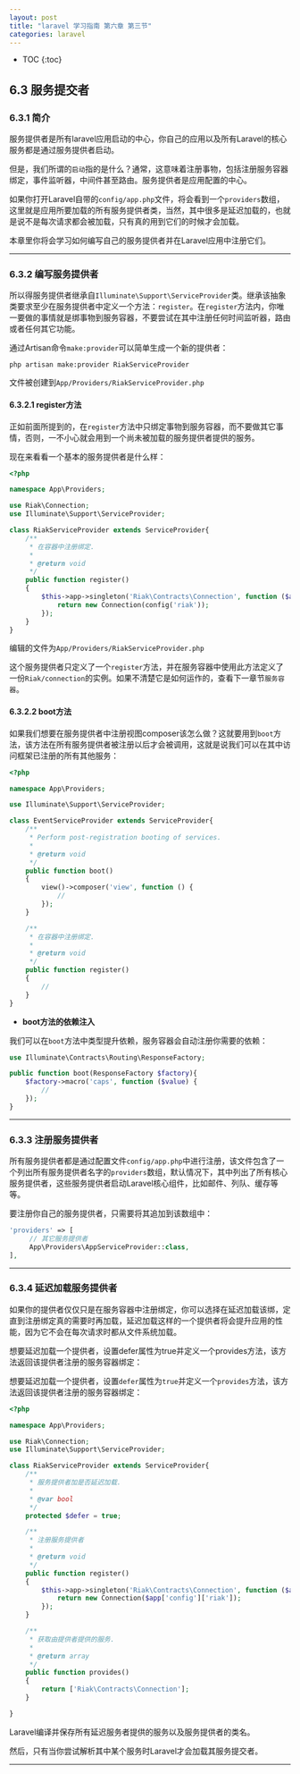 ```yaml
---
layout: post
title: "laravel 学习指南 第六章 第三节"
categories: laravel
---
```


* TOC
{:toc}

## 6.3 服务提交者

### 6.3.1 简介

服务提供者是所有laravel应用启动的中心，你自己的应用以及所有Laravel的核心服务都是通过服务提供者启动。

但是，我们所谓的`启动`指的是什么？通常，这意味着注册事物，包括注册服务容器绑定，事件监听器，中间件甚至路由。服务提供者是应用配置的中心。

如果你打开Laravel自带的`config/app.php`文件，将会看到一个`providers`数组，这里就是应用所要加载的所有服务提供者类，当然，其中很多是延迟加载的，也就是说不是每次请求都会被加载，只有真的用到它们的时候才会加载。

本章里你将会学习如何编写自己的服务提供者并在Laravel应用中注册它们。

----

### 6.3.2 编写服务提供者

所以得服务提供者继承自`Illuminate\Support\ServiceProvider`类。继承该抽象类要求至少在服务提供者中定义一个方法：`register`。在`register`方法内，你唯一要做的事情就是绑事物到服务容器，不要尝试在其中注册任何时间监听器，路由或者任何其它功能。

通过Artisan命令`make:provider`可以简单生成一个新的提供者：

	php artisan make:provider RiakServiceProvider

文件被创建到`App/Providers/RiakServiceProvider.php`

#### 6.3.2.1 register方法

正如前面所提到的，在`register`方法中只绑定事物到服务容器，而不要做其它事情，否则，一不小心就会用到一个尚未被加载的服务提供者提供的服务。

现在来看看一个基本的服务提供者是什么样：

```php
<?php

namespace App\Providers;

use Riak\Connection;
use Illuminate\Support\ServiceProvider;

class RiakServiceProvider extends ServiceProvider{
    /**
     * 在容器中注册绑定.
     *
     * @return void
     */
    public function register()
    {
        $this->app->singleton('Riak\Contracts\Connection', function ($app) {
            return new Connection(config('riak'));
        });
    }
}
``` 
编辑的文件为`App/Providers/RiakServiceProvider.php`

这个服务提供者只定义了一个`register`方法，并在服务容器中使用此方法定义了一份`Riak/connection`的实例。如果不清楚它是如何运作的，查看下一章节`服务容器`。

#### 6.3.2.2 boot方法

如果我们想要在服务提供者中注册视图composer该怎么做？这就要用到`boot`方法，该方法在所有服务提供者被注册以后才会被调用，这就是说我们可以在其中访问框架已注册的所有其他服务：

```php
<?php

namespace App\Providers;

use Illuminate\Support\ServiceProvider;

class EventServiceProvider extends ServiceProvider{
    /**
     * Perform post-registration booting of services.
     *
     * @return void
     */
    public function boot()
    {
        view()->composer('view', function () {
            //
        });
    }

    /**
     * 在容器中注册绑定.
     *
     * @return void
     */
    public function register()
    {
        //
    }
}
```

* **boot方法的依赖注入**

我们可以在`boot`方法中类型提升依赖，服务容器会自动注册你需要的依赖：

```php
use Illuminate\Contracts\Routing\ResponseFactory;

public function boot(ResponseFactory $factory){
    $factory->macro('caps', function ($value) {
        //
    });
}
```

-----

### 6.3.3 注册服务提供者

所有服务提供者都是通过配置文件`config/app.php`中进行注册，该文件包含了一个列出所有服务提供者名字的`providers`数组，默认情况下，其中列出了所有核心服务提供者，这些服务提供者启动Laravel核心组件，比如邮件、列队、缓存等等。

要注册你自己的服务提供者，只需要将其追加到该数组中：

```php
'providers' => [
     // 其它服务提供者
     App\Providers\AppServiceProvider::class,
],
```

-----

### 6.3.4 延迟加载服务提供者

如果你的提供者仅仅只是在服务容器中注册绑定，你可以选择在延迟加载该绑，定直到注册绑定真的需要时再加载，延迟加载这样的一个提供者将会提升应用的性能，因为它不会在每次请求时都从文件系统加载。

想要延迟加载一个提供者，设置defer属性为true并定义一个provides方法，该方法返回该提供者注册的服务容器绑定：

想要延迟加载一个提供者，设置`defer`属性为`true`并定义一个`provides`方法，该方法返回该提供者注册的服务容器绑定：

```php
<?php

namespace App\Providers;

use Riak\Connection;
use Illuminate\Support\ServiceProvider;

class RiakServiceProvider extends ServiceProvider{
    /**
     * 服务提供者加是否延迟加载.
     *
     * @var bool
     */
    protected $defer = true;

    /**
     * 注册服务提供者
     *
     * @return void
     */
    public function register()
    {
        $this->app->singleton('Riak\Contracts\Connection', function ($app) {
            return new Connection($app['config']['riak']);
        });
    }

    /**
     * 获取由提供者提供的服务.
     *
     * @return array
     */
    public function provides()
    {
        return ['Riak\Contracts\Connection'];
    }

}
```
Laravel编译并保存所有延迟服务者提供的服务以及服务提供者的类名。

然后，只有当你尝试解析其中某个服务时Laravel才会加载其服务提交者。

-----
